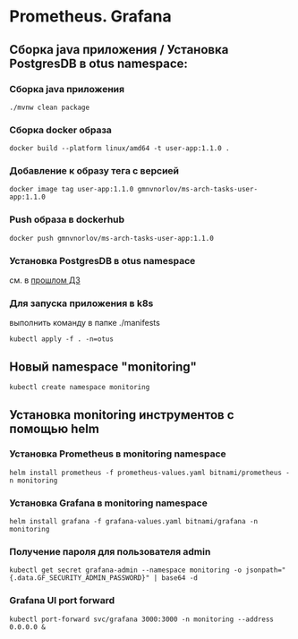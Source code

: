 # Prometheus. Grafana

## Сборка java приложения / Установка PostgresDB в otus namespace:
### Сборка java приложения
```
./mvnw clean package
```

### Сборка docker образа
```
docker build --platform linux/amd64 -t user-app:1.1.0 .
```

### Добавление к образу тега с версией
```
docker image tag user-app:1.1.0 gmnvnorlov/ms-arch-tasks-user-app:1.1.0
```

###  Push образа в dockerhub
```
docker push gmnvnorlov/ms-arch-tasks-user-app:1.1.0
```

### Установка PostgresDB в otus namespace
см. в [прошлом ДЗ](../04_helm/README.md)

### Для запуска приложения в k8s
выполнить команду в папке ./manifests
```
kubectl apply -f . -n=otus
```

## Новый namespace "monitoring"
```
kubectl create namespace monitoring
```

## Установка monitoring инструментов с помощью helm

### Установка Prometheus в monitoring namespace
```
helm install prometheus -f prometheus-values.yaml bitnami/prometheus -n monitoring
```

### Установка Grafana в monitoring namespace
```
helm install grafana -f grafana-values.yaml bitnami/grafana -n monitoring
```

### Получение пароля для пользователя admin
```
kubectl get secret grafana-admin --namespace monitoring -o jsonpath="{.data.GF_SECURITY_ADMIN_PASSWORD}" | base64 -d
```

### Grafana UI port forward
```
kubectl port-forward svc/grafana 3000:3000 -n monitoring --address 0.0.0.0 &
```

